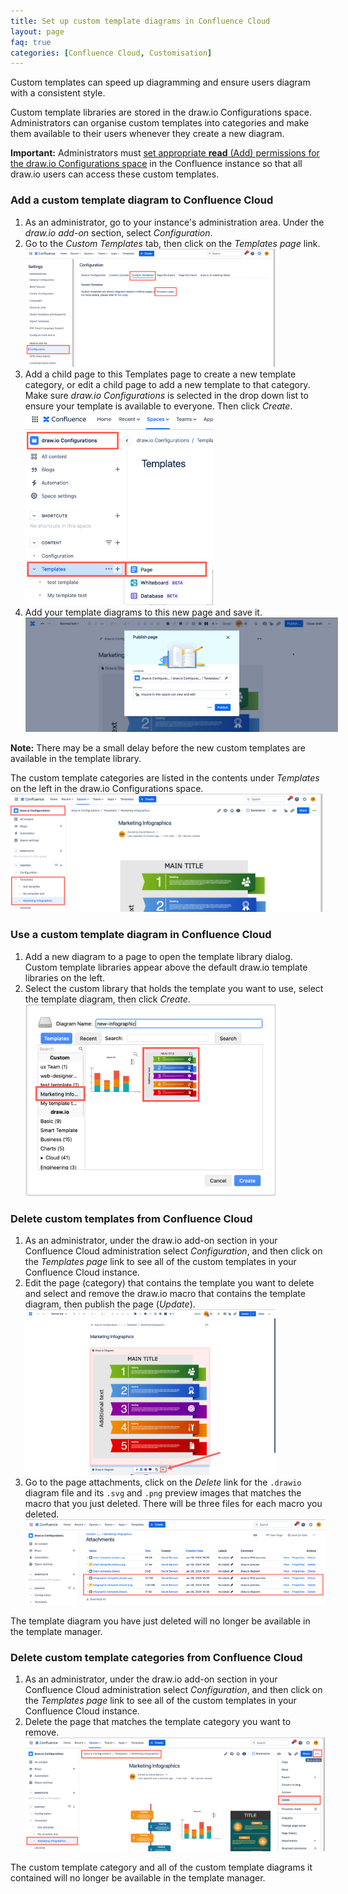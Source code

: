 ```yaml
---
title: Set up custom template diagrams in Confluence Cloud
layout: page
faq: true
categories: [Confluence Cloud, Customisation]
---
```


Custom templates can speed up diagramming and ensure users diagram with a consistent style.

Custom template libraries are stored in the draw.io Configurations space. Administrators can organise custom templates into categories and make them available to their users whenever they create a new diagram.

**Important:** Administrators must [set appropriate **read** (Add) permissions for the draw.io Configurations space](/doc/faq/confluence-drawio-config-space-permissions.html) in the Confluence instance so that all draw.io users can access these custom templates.

### Add a custom template diagram to Confluence Cloud

1. As an administrator, go to your instance's administration area. Under the _draw.io add-on_ section, select _Configuration_.
2. Go to the _Custom Templates_ tab, then click on the _Templates page_ link.
<br /><img src="/assets/img/blog/open-custom-templates-confluence-cloud-admin.png" style="width=100%;max-width:400px;height:auto;" alt="Go to the Templates page via the draw.io Configuration in Confluence Cloud">
1. Add a child page to this Templates page to create a new template category, or edit a child page to add a new template to that category. Make sure _draw.io Configurations_ is selected in the drop down list to ensure your template is available to everyone. Then click _Create_.
<br /><img src="/assets/img/blog/add-custom-template-library-confluence-cloud.png" style="width=100%;max-width:300px;height:auto;" alt="Add a new category to store custom template diagrams in Confluence Cloud">
1. Add your template diagrams to this new page and save it.
<br /><img src="/assets/img/blog/custom-template-library-confluence-cloud-publish.png" style="width=100%;max-width:500px;height:auto;" alt="Publish the page with the diagram macros to add a new template diagram category in draw.io for Confluence Cloud">

**Note:** There may be a small delay before the new custom templates are available in the template library.

The custom template categories are listed in the contents under _Templates_ on the left in the draw.io Configurations space. 
<br /><img src="/assets/img/blog/custom-templates-confluence-cloud.png" style="width=100%;max-width:500px;height:auto;" alt="Custom templates are in the draw.io Configurations space in Confluence Cloud">

### Use a custom template diagram in Confluence Cloud

1. Add a new diagram to a page to open the template library dialog. Custom template libraries appear above the default draw.io template libraries on the left.
2. Select the custom library that holds the template you want to use, select the template diagram, then click _Create_.
<br /><img src="/assets/img/blog/new-diagram-custom-template-confluence-cloud.png" style="width=100%;max-width:400px;height:auto;" alt="Create a new diagram from a custom template in draw.io for Confluence Cloud">

### Delete custom templates from Confluence Cloud

1. As an administrator, under the draw.io add-on section in your Confluence Cloud administration select _Configuration_, and then click on the _Templates page_ link to see all of the custom templates in your Confluence Cloud instance.
2. Edit the page (category) that contains the template you want to delete and select and remove the draw.io macro that contains the template diagram, then publish the page (_Update_).
<br /><img src="/assets/img/blog/custom-templates-confluence-cloud-delete.png" style="width=100%;max-width:400px;height:auto;" alt="Select and delete a draw.io diagram macro from a draw.io template category page in Confluence Cloud in the draw.io Configurations space">
1. Go to the page attachments, click on the _Delete_ link for the ``.drawio`` diagram file and its ``.svg`` and ``.png`` preview images that matches the macro that you just deleted. There will be three files for each macro you deleted.
<br /><img src="/assets/img/blog/delete-custom-template-attachment-confluence-cloud.png" style="max-width:100%;height:auto;" alt="Delete the template diagram and its preview images from the list of draw.io diagrams attached to that page">

The template diagram you have just deleted will no longer be available in the template manager.

### Delete custom template categories from Confluence Cloud

1. As an administrator, under the draw.io add-on section in your Confluence Cloud administration select _Configuration_, and then click on the _Templates page_ link to see all of the custom templates in your Confluence Cloud instance.
2. Delete the page that matches the template category you want to remove.
<br /><img src="/assets/img/blog/delete-custom-template-category-confluence-cloud.png" style="max-width:100%;height:auto;" alt="Delete a category and its custom template diagrams in Confluence Cloud">

The custom template category and all of the custom template diagrams it contained will no longer be available in the template manager.
